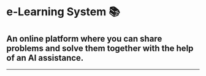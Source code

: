 e-Learning System :books:
===

## An online platform where you can share problems and solve them together with the help of an AI assistance.
---

